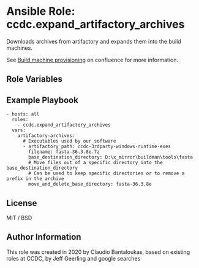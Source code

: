 # Ansible Role: ccdc.expand_artifactory_archives

Downloads archives from artifactory and expands them into the build machines.

See [Build machine provisioning](https://ccdc-cambridge.atlassian.net/l/c/u6inG791)
on confluence for more information.

## Role Variables

## Example Playbook

    - hosts: all
      roles:
        - ccdc.expand_artifactory_archives
      vars:
        artifactory-archives:
          # Executables used by our software
          - artifactory_path: ccdc-3rdparty-windows-runtime-exes
            filename: fasta-36.3.8e.7z
            base_destination_directory: D:\x_mirror\buildman\tools\fasta
            # Move files out of a specific directory into the base_destination_directory
            # Can be used to keep specific directories or to remove a prefix in the archive
            move_and_delete_base_directory: fasta-36.3.8e

## License

MIT / BSD

## Author Information

This role was created in 2020 by Claudio Bantaloukas, based on existing roles at CCDC,
by Jeff Geerling and google searches
